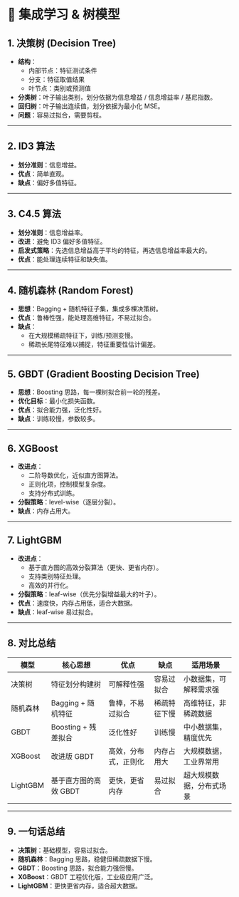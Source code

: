 # 📑 集成学习 & 树模型

## 1. 决策树 (Decision Tree)
- **结构**：
  - 内部节点：特征测试条件  
  - 分支：特征取值结果  
  - 叶节点：类别或预测值  
- **分类树**：叶子输出类别，划分依据为信息增益 / 信息增益率 / 基尼指数。  
- **回归树**：叶子输出连续值，划分依据为最小化 MSE。  
- **问题**：容易过拟合，需要剪枝。  

---

## 2. ID3 算法
- **划分准则**：信息增益。  
- **优点**：简单直观。  
- **缺点**：偏好多值特征。  

---

## 3. C4.5 算法
- **划分准则**：信息增益率。  
- **改进**：避免 ID3 偏好多值特征。  
- **启发式策略**：先选信息增益高于平均的特征，再选信息增益率最大的。  
- **优点**：能处理连续特征和缺失值。  

---

## 4. 随机森林 (Random Forest)
- **思想**：Bagging + 随机特征子集，集成多棵决策树。  
- **优点**：鲁棒性强，能处理高维特征，不易过拟合。  
- **缺点**：
  - 在大规模稀疏特征下，训练/预测变慢。  
  - 稀疏长尾特征难以捕捉，特征重要性估计偏差。  

---

## 5. GBDT (Gradient Boosting Decision Tree)
- **思想**：Boosting 思路，每一棵树拟合前一轮的残差。  
- **优化目标**：最小化损失函数。  
- **优点**：拟合能力强，泛化性好。  
- **缺点**：训练较慢，参数较多。  

---

## 6. XGBoost
- **改进点**：
  - 二阶导数优化，近似直方图算法。  
  - 正则化项，控制模型复杂度。  
  - 支持分布式训练。  
- **分裂策略**：level-wise（逐层分裂）。  
- **缺点**：内存占用大。  

---

## 7. LightGBM
- **改进点**：
  - 基于直方图的高效分裂算法（更快、更省内存）。  
  - 支持类别特征处理。  
  - 高效的并行化。  
- **分裂策略**：leaf-wise（优先分裂增益最大的叶子）。  
- **优点**：速度快，内存占用低，适合大数据。  
- **缺点**：leaf-wise 易过拟合。  

---

## 8. 对比总结

| 模型 | 核心思想 | 优点 | 缺点 | 适用场景 |
|------|----------|------|------|----------|
| 决策树 | 特征划分构建树 | 可解释性强 | 容易过拟合 | 小数据集，可解释需求强 |
| 随机森林 | Bagging + 随机特征 | 鲁棒，不易过拟合 | 稀疏特征下慢 | 高维特征，非稀疏数据 |
| GBDT | Boosting + 残差拟合 | 泛化性好 | 训练慢 | 中小数据集，精度优先 |
| XGBoost | 改进版 GBDT | 高效，分布式，正则化 | 内存占用大 | 大规模数据，工业界常用 |
| LightGBM | 基于直方图的高效 GBDT | 更快，更省内存 | 易过拟合 | 超大规模数据，分布式场景 |

---

## 9. 一句话总结
- **决策树**：基础模型，容易过拟合。  
- **随机森林**：Bagging 思路，稳健但稀疏数据下慢。  
- **GBDT**：Boosting 思路，拟合能力强但慢。  
- **XGBoost**：GBDT 工程优化版，工业级应用广泛。  
- **LightGBM**：更快更省内存，适合超大数据。  
